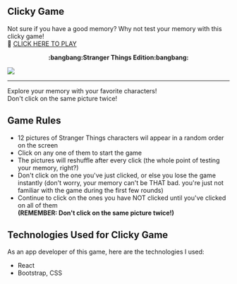 ## Clicky Game
Not sure if you have a good memory? 
Why not test your memory with this clicky game! <br>
:link: [CLICK HERE TO PLAY](https://kayi007.github.io/stclicky-game/)

<p style="text-align: center;"><b>:bangbang:Stranger Things Edition:bangbang:</b></p>
<img src="https://media.giphy.com/media/xTcf1kHpLNe4D1eD2E/giphy.gif">
<hr>
Explore your memory with your favorite characters! <br> 
Don't click on the same picture twice!

## Game Rules
- 12 pictures of Stranger Things characters wil appear in a random order on the screen
- Click on any one of them to start the game 
- The pictures will reshuffle after every click (the whole point of testing your memory, right?)
- Don't click on the one you've just clicked, or else you lose the game instantly (don't worry, your memory can't be THAT bad. you're just not familiar with the game during the first few rounds)
- Continue to click on the ones you have NOT clicked until you've clicked on all of them <br>
**(REMEMBER: Don't click on the same picture twice!)**

## Technologies Used for Clicky Game
As an app developer of this game, here are the technologies I used:
- React
- Bootstrap, CSS